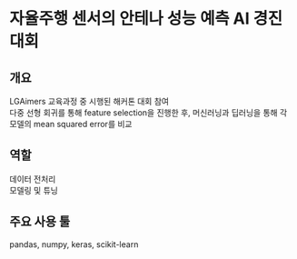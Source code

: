# 자율주행 센서의 안테나 성능 예측 AI 경진대회

## 개요
LGAimers 교육과정 중 시행된 해커톤 대회 참여<br>
다중 선형 회귀를 통해 feature selection을 진행한 후, 머신러닝과 딥러닝을 통해 각 모델의 mean squared error를 비교

## 역할
데이터 전처리<br>
모델링 및 튜닝

## 주요 사용 툴
pandas, numpy, keras, scikit-learn
